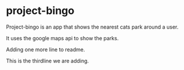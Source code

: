 # project-bingo
Project-bingo is an app that shows the nearest cats park around a user.

It uses the google maps api to show the parks.

Adding one more line to readme.

This is the thirdline we are adding.
